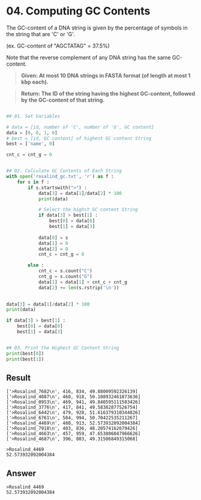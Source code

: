 # 04. Computing GC Contents

The GC-content of a DNA string is given by the percentage of symbols in the string that are 'C' or 'G'. 

(ex. GC-content of "AGCTATAG" = 37.5%)

Note that the reverse complement of any DNA string has the same GC-content.


> **Given: At most 10 DNA strings in FASTA format (of length at most 1 kbp each).**

> **Return: The ID of the string having the highest GC-content, followed by the GC-content of that string.**
 
```python

## 01. Set Variables

# data = [id, number of 'C', number of 'G', GC content]
data = [0, 0, 1, 0]
# best = [id, GC content] of highest GC content String 
best = ['name', 0]

cnt_c = cnt_g = 0


## 02. Calculate GC Contents of Each String 
with open('rosalind_gc.txt', 'r') as f :
    for s in f :      
        if s.startswith(">") :
            data[3] = data[1]/data[2] * 100
            print(data)

            # Select the highst GC content String
            if data[3] > best[1] :
                best[0] = data[0]
                best[1] = data[3]
                
            data[0] = s
            data[1] = 0
            data[2] = 0
            cnt_c = cnt_g = 0

        else :
            cnt_c = s.count("C")
            cnt_g = s.count("G")
            data[1] = data[1] + cnt_c + cnt_g
            data[2] += len(s.rstrip('\n'))
           

data[3] = data[1]/data[2] * 100
print(data)

if data[3] > best[1] :
    best[0] = data[0]
    best[1] = data[3]


## 03. Print the Highest GC Content String
print(best[0])
print(best[1])
```

## Result

~~~
['>Rosalind_7682\n', 416, 834, 49.88009592326139]
['>Rosalind_4087\n', 460, 918, 50.108932461873636]
['>Rosalind_0953\n', 469, 941, 49.840595111583426]
['>Rosalind_3776\n', 417, 841, 49.58382877526754]
['>Rosalind_6442\n', 479, 928, 51.616379310344826]
['>Rosalind_6761\n', 504, 994, 50.70422535211267]
['>Rosalind_4469\n', 480, 913, 52.573932092004384]
['>Rosalind_7918\n', 403, 836, 48.20574162679426]
['>Rosalind_4663\n', 457, 959, 47.653806047966626]
['>Rosalind_4687\n', 396, 803, 49.31506849315068]

>Rosalind_4469
52.573932092004384
~~~

## Answer

~~~
>Rosalind_4469
52.573932092004384
~~~
